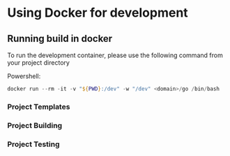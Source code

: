 # Using Docker for development

## Running build in docker
To run the development container, please use the following command from your project directory

Powershell:
```Powershell
docker run --rm -it -v "${PWD}:/dev" -w "/dev" <domain>/go /bin/bash
```

### Project Templates

### Project Building

### Project Testing 

